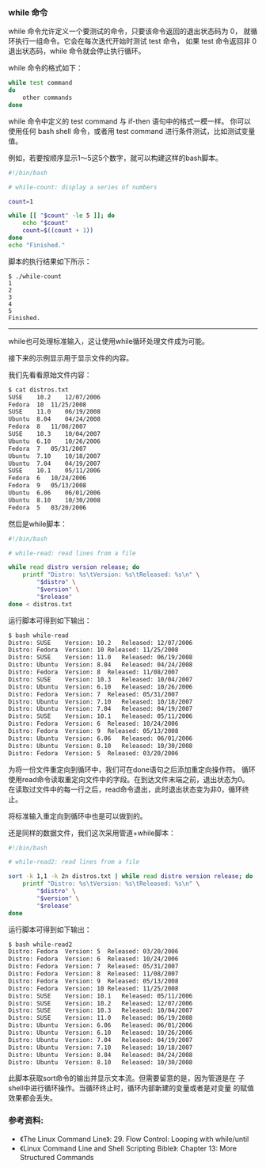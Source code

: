 ### while 命令

while 命令允许定义一个要测试的命令，只要该命令返回的退出状态码为 0，
就循环执行一组命令。它会在每次迭代开始时测试 test 命令，
如果 test 命令返回非 0 退出状态码，while 命令就会停止执行循环。

while 命令的格式如下：

```bash
while test command
do
    other commands
done
```

while 命令中定义的 test command 与 if-then 语句中的格式一模一样。
你可以使用任何 bash shell 命令，或者用 test command 进行条件测试，比如测试变量值。

例如，若要按顺序显示1～5这5个数字，就可以构建这样的bash脚本。

```bash
#!/bin/bash

# while-count: display a series of numbers

count=1

while [[ "$count" -le 5 ]]; do
	echo "$count"
	count=$((count + 1))
done
echo "Finished."
```

脚本的执行结果如下所示：

```
$ ./while-count 
1
2
3
4
5
Finished.
```

---

while也可处理标准输入，这让使用while循环处理文件成为可能。

接下来的示例显示用于显示文件的内容。

我们先看看原始文件内容：

```bash
$ cat distros.txt
SUSE	10.2	12/07/2006
Fedora	10	11/25/2008
SUSE	11.0	06/19/2008
Ubuntu	8.04	04/24/2008
Fedora	8	11/08/2007
SUSE	10.3	10/04/2007
Ubuntu	6.10	10/26/2006
Fedora	7	05/31/2007
Ubuntu	7.10	10/18/2007
Ubuntu	7.04	04/19/2007
SUSE	10.1	05/11/2006
Fedora	6	10/24/2006
Fedora	9	05/13/2008
Ubuntu	6.06	06/01/2006
Ubuntu	8.10	10/30/2008
Fedora	5	03/20/2006
```

然后是while脚本：

```bash
#!/bin/bash

# while-read: read lines from a file

while read distro version release; do
	printf "Distro: %s\tVersion: %s\tReleased: %s\n" \
		"$distro" \
		"$version" \
		"$release"
done < distros.txt
```

运行脚本可得到如下输出：

```bash
$ bash while-read
Distro: SUSE	Version: 10.2	Released: 12/07/2006
Distro: Fedora	Version: 10	Released: 11/25/2008
Distro: SUSE	Version: 11.0	Released: 06/19/2008
Distro: Ubuntu	Version: 8.04	Released: 04/24/2008
Distro: Fedora	Version: 8	Released: 11/08/2007
Distro: SUSE	Version: 10.3	Released: 10/04/2007
Distro: Ubuntu	Version: 6.10	Released: 10/26/2006
Distro: Fedora	Version: 7	Released: 05/31/2007
Distro: Ubuntu	Version: 7.10	Released: 10/18/2007
Distro: Ubuntu	Version: 7.04	Released: 04/19/2007
Distro: SUSE	Version: 10.1	Released: 05/11/2006
Distro: Fedora	Version: 6	Released: 10/24/2006
Distro: Fedora	Version: 9	Released: 05/13/2008
Distro: Ubuntu	Version: 6.06	Released: 06/01/2006
Distro: Ubuntu	Version: 8.10	Released: 10/30/2008
Distro: Fedora	Version: 5	Released: 03/20/2006
```

为将一份文件重定向到循环中，我们可在done语句之后添加重定向操作符。
循环使用read命令读取重定向文件中的字段。在到达文件末端之前，退出状态为0。
在读取过文件中的每一行之后，read命令退出，此时退出状态变为非0，循环终止。


将标准输入重定向到循环中也是可以做到的。

还是同样的数据文件，我们这次采用管道+while脚本：

```bash
#!/bin/bash

# while-read2: read lines from a file

sort -k 1,1 -k 2n distros.txt | while read distro version release; do
	printf "Distro: %s\tVersion: %s\tReleased: %s\n" \
		"$distro" \
		"$version" \
		"$release"
done
```

运行脚本可得到如下输出：

```bash
$ bash while-read2
Distro: Fedora	Version: 5	Released: 03/20/2006
Distro: Fedora	Version: 6	Released: 10/24/2006
Distro: Fedora	Version: 7	Released: 05/31/2007
Distro: Fedora	Version: 8	Released: 11/08/2007
Distro: Fedora	Version: 9	Released: 05/13/2008
Distro: Fedora	Version: 10	Released: 11/25/2008
Distro: SUSE	Version: 10.1	Released: 05/11/2006
Distro: SUSE	Version: 10.2	Released: 12/07/2006
Distro: SUSE	Version: 10.3	Released: 10/04/2007
Distro: SUSE	Version: 11.0	Released: 06/19/2008
Distro: Ubuntu	Version: 6.06	Released: 06/01/2006
Distro: Ubuntu	Version: 6.10	Released: 10/26/2006
Distro: Ubuntu	Version: 7.04	Released: 04/19/2007
Distro: Ubuntu	Version: 7.10	Released: 10/18/2007
Distro: Ubuntu	Version: 8.04	Released: 04/24/2008
Distro: Ubuntu	Version: 8.10	Released: 10/30/2008
```

此脚本获取sort命令的输出并显示文本流。但需要留意的是，因为管道是在
子shell中进行循环操作。当循环终止时，循环内部新建的变量或者是对变量
的赋值效果都会丢失。


### 参考资料:
- 《The Linux Command Line》: 29. Flow Control: Looping with while/until
- 《Linux Command Line and Shell Scripting Bible》: Chapter 13: More Structured Commands
